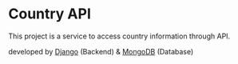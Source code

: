 # Country API

This project is a service to access country information through API.

developed by [Django](https://github.com/django/django) (Backend) & [MongoDB](https://github.com/mongodb/mongo) (Database)
